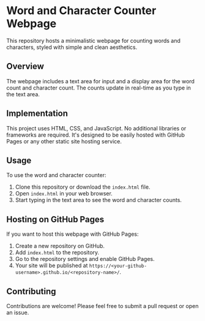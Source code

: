 # Word and Character Counter Webpage

This repository hosts a minimalistic webpage for counting words and characters, styled with simple and clean aesthetics.

## Overview

The webpage includes a text area for input and a display area for the word count and character count. The counts update in real-time as you type in the text area.

## Implementation

This project uses HTML, CSS, and JavaScript. No additional libraries or frameworks are required. It's designed to be easily hosted with GitHub Pages or any other static site hosting service.

## Usage

To use the word and character counter:

1. Clone this repository or download the `index.html` file.
2. Open `index.html` in your web browser.
3. Start typing in the text area to see the word and character counts.

## Hosting on GitHub Pages

If you want to host this webpage with GitHub Pages:

1. Create a new repository on GitHub.
2. Add `index.html` to the repository.
3. Go to the repository settings and enable GitHub Pages.
4. Your site will be published at `https://<your-github-username>.github.io/<repository-name>/`.

## Contributing

Contributions are welcome! Please feel free to submit a pull request or open an issue.
